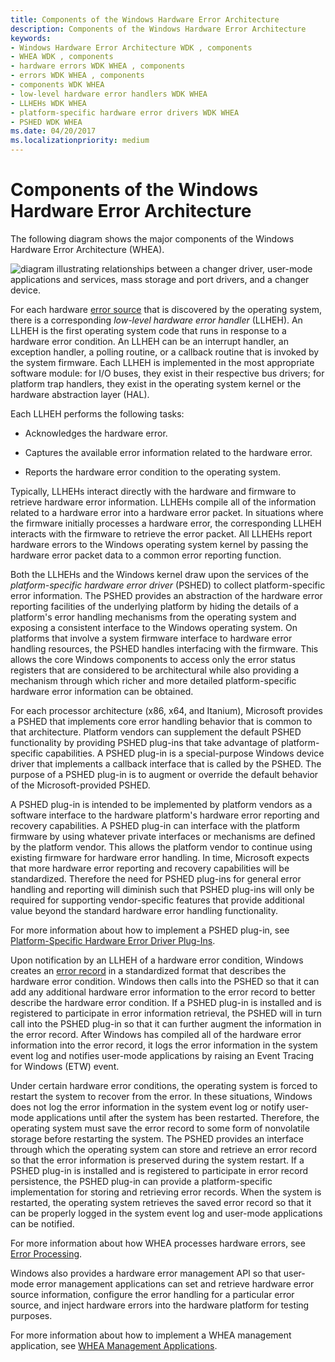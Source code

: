 ```yaml
---
title: Components of the Windows Hardware Error Architecture
description: Components of the Windows Hardware Error Architecture
keywords:
- Windows Hardware Error Architecture WDK , components
- WHEA WDK , components
- hardware errors WDK WHEA , components
- errors WDK WHEA , components
- components WDK WHEA
- low-level hardware error handlers WDK WHEA
- LLHEHs WDK WHEA
- platform-specific hardware error drivers WDK WHEA
- PSHED WDK WHEA
ms.date: 04/20/2017
ms.localizationpriority: medium
---
```


# Components of the Windows Hardware Error Architecture


The following diagram shows the major components of the Windows Hardware Error Architecture (WHEA).

![diagram illustrating relationships between a changer driver, user-mode applications and services, mass storage and port drivers, and a changer device.](images/wheaarch.gif)

For each hardware [error source](hardware-errors-and-error-sources.md) that is discovered by the operating system, there is a corresponding *low-level hardware error handler* (LLHEH). An LLHEH is the first operating system code that runs in response to a hardware error condition. An LLHEH can be an interrupt handler, an exception handler, a polling routine, or a callback routine that is invoked by the system firmware. Each LLHEH is implemented in the most appropriate software module: for I/O buses, they exist in their respective bus drivers; for platform trap handlers, they exist in the operating system kernel or the hardware abstraction layer (HAL).

Each LLHEH performs the following tasks:

-   Acknowledges the hardware error.

-   Captures the available error information related to the hardware error.

-   Reports the hardware error condition to the operating system.

Typically, LLHEHs interact directly with the hardware and firmware to retrieve hardware error information. LLHEHs compile all of the information related to a hardware error into a hardware error packet. In situations where the firmware initially processes a hardware error, the corresponding LLHEH interacts with the firmware to retrieve the error packet. All LLHEHs report hardware errors to the Windows operating system kernel by passing the hardware error packet data to a common error reporting function.

Both the LLHEHs and the Windows kernel draw upon the services of the *platform-specific hardware error driver* (PSHED) to collect platform-specific error information. The PSHED provides an abstraction of the hardware error reporting facilities of the underlying platform by hiding the details of a platform's error handling mechanisms from the operating system and exposing a consistent interface to the Windows operating system. On platforms that involve a system firmware interface to hardware error handling resources, the PSHED handles interfacing with the firmware. This allows the core Windows components to access only the error status registers that are considered to be architectural while also providing a mechanism through which richer and more detailed platform-specific hardware error information can be obtained.

For each processor architecture (x86, x64, and Itanium), Microsoft provides a PSHED that implements core error handling behavior that is common to that architecture. Platform vendors can supplement the default PSHED functionality by providing PSHED plug-ins that take advantage of platform-specific capabilities. A PSHED plug-in is a special-purpose Windows device driver that implements a callback interface that is called by the PSHED. The purpose of a PSHED plug-in is to augment or override the default behavior of the Microsoft-provided PSHED.

A PSHED plug-in is intended to be implemented by platform vendors as a software interface to the hardware platform's hardware error reporting and recovery capabilities. A PSHED plug-in can interface with the platform firmware by using whatever private interfaces or mechanisms are defined by the platform vendor. This allows the platform vendor to continue using existing firmware for hardware error handling. In time, Microsoft expects that more hardware error reporting and recovery capabilities will be standardized. Therefore the need for PSHED plug-ins for general error handling and reporting will diminish such that PSHED plug-ins will only be required for supporting vendor-specific features that provide additional value beyond the standard hardware error handling functionality.

For more information about how to implement a PSHED plug-in, see [Platform-Specific Hardware Error Driver Plug-Ins](platform-specific-hardware-error-driver-plug-ins2.md).

Upon notification by an LLHEH of a hardware error condition, Windows creates an [error record](error-records.md) in a standardized format that describes the hardware error condition. Windows then calls into the PSHED so that it can add any additional hardware error information to the error record to better describe the hardware error condition. If a PSHED plug-in is installed and is registered to participate in error information retrieval, the PSHED will in turn call into the PSHED plug-in so that it can further augment the information in the error record. After Windows has compiled all of the hardware error information into the error record, it logs the error information in the system event log and notifies user-mode applications by raising an Event Tracing for Windows (ETW) event.

Under certain hardware error conditions, the operating system is forced to restart the system to recover from the error. In these situations, Windows does not log the error information in the system event log or notify user-mode applications until after the system has been restarted. Therefore, the operating system must save the error record to some form of nonvolatile storage before restarting the system. The PSHED provides an interface through which the operating system can store and retrieve an error record so that the error information is preserved during the system restart. If a PSHED plug-in is installed and is registered to participate in error record persistence, the PSHED plug-in can provide a platform-specific implementation for storing and retrieving error records. When the system is restarted, the operating system retrieves the saved error record so that it can be properly logged in the system event log and user-mode applications can be notified.

For more information about how WHEA processes hardware errors, see [Error Processing](error-processing.md).

Windows also provides a hardware error management API so that user-mode error management applications can set and retrieve hardware error source information, configure the error handling for a particular error source, and inject hardware errors into the hardware platform for testing purposes.

For more information about how to implement a WHEA management application, see [WHEA Management Applications](whea-management-applications.md).

 

 




